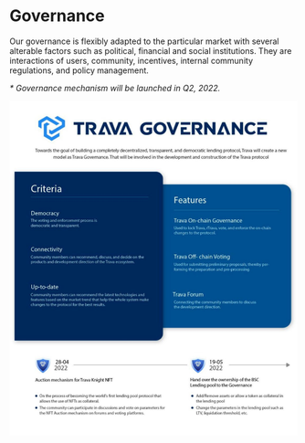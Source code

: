 # Governance

Our governance is flexibly adapted to the particular market with several alterable factors such as political, financial and social institutions. They are interactions of users, community, incentives, internal community regulations, and policy management.

_\* Governance mechanism will be launched in Q2, 2022._

![](.gitbook/assets/image.png)
